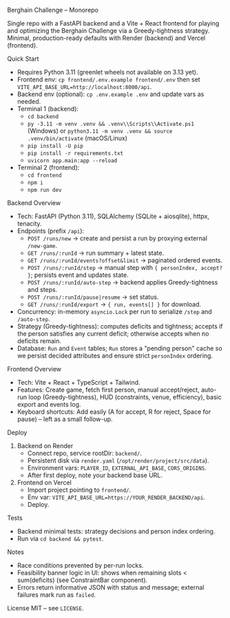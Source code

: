 Berghain Challenge – Monorepo

Single repo with a FastAPI backend and a Vite + React frontend for playing and optimizing the Berghain Challenge via a Greedy-tightness strategy. Minimal, production-ready defaults with Render (backend) and Vercel (frontend).

Quick Start
- Requires Python 3.11 (greenlet wheels not available on 3.13 yet).
- Frontend env: `cp frontend/.env.example frontend/.env` then set `VITE_API_BASE_URL=http://localhost:8000/api`.
- Backend env (optional): `cp .env.example .env` and update vars as needed.
- Terminal 1 (backend):
  - `cd backend`
  - `py -3.11 -m venv .venv && .venv\\Scripts\\Activate.ps1` (Windows) or `python3.11 -m venv .venv && source .venv/bin/activate` (macOS/Linux)
  - `pip install -U pip`
  - `pip install -r requirements.txt`
  - `uvicorn app.main:app --reload`
- Terminal 2 (frontend):
  - `cd frontend`
  - `npm i`
  - `npm run dev`

Backend Overview
- Tech: FastAPI (Python 3.11), SQLAlchemy (SQLite + aiosqlite), httpx, tenacity.
- Endpoints (prefix `/api`):
  - `POST /runs/new` -> create and persist a run by proxying external `/new-game`.
  - `GET /runs/:runId` -> run summary + latest state.
  - `GET /runs/:runId/events?offset&limit` -> paginated ordered events.
  - `POST /runs/:runId/step` -> manual step with `{ personIndex, accept? }`; persists event and updates state.
  - `POST /runs/:runId/auto-step` -> backend applies Greedy-tightness and steps.
  - `POST /runs/:runId/pause|resume` -> set status.
  - `GET /runs/:runId/export` -> `{ run, events[] }` for download.
- Concurrency: in-memory `asyncio.Lock` per run to serialize `/step` and `/auto-step`.
- Strategy (Greedy-tightness): computes deficits and tightness; accepts if the person satisfies any current deficit; otherwise accepts when no deficits remain.
- Database: `Run` and `Event` tables; `Run` stores a "pending person" cache so we persist decided attributes and ensure strict `personIndex` ordering.

Frontend Overview
- Tech: Vite + React + TypeScript + Tailwind.
- Features: Create game, fetch first person, manual accept/reject, auto-run loop (Greedy-tightness), HUD (constraints, venue, efficiency), basic export and events log.
- Keyboard shortcuts: Add easily (A for accept, R for reject, Space for pause) – left as a small follow-up.

Deploy
1) Backend on Render
   - Connect repo, service rootDir: `backend/`.
   - Persistent disk via `render.yaml` (`/opt/render/project/src/data`).
   - Environment vars: `PLAYER_ID`, `EXTERNAL_API_BASE`, `CORS_ORIGINS`.
   - After first deploy, note your backend base URL.
2) Frontend on Vercel
   - Import project pointing to `frontend/`.
   - Env var: `VITE_API_BASE_URL=https://YOUR_RENDER_BACKEND/api`.
   - Deploy.

Tests
- Backend minimal tests: strategy decisions and person index ordering.
- Run via `cd backend && pytest`.

Notes
- Race conditions prevented by per-run locks.
- Feasibility banner logic in UI: shows when remaining slots < sum(deficits) (see ConstraintBar component).
- Errors return informative JSON with status and message; external failures mark run as `failed`.

License
MIT – see `LICENSE`.
